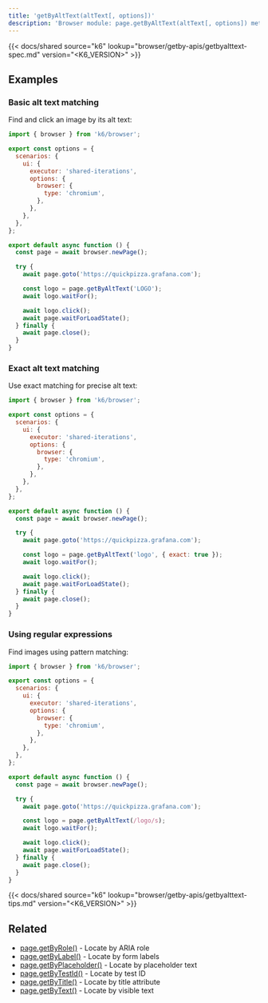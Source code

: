 ```yaml
---
title: 'getByAltText(altText[, options])'
description: 'Browser module: page.getByAltText(altText[, options]) method'
---
```


{{< docs/shared source="k6" lookup="browser/getby-apis/getbyalttext-spec.md" version="<K6_VERSION>" >}}

## Examples

### Basic alt text matching

Find and click an image by its alt text:

```javascript
import { browser } from 'k6/browser';

export const options = {
  scenarios: {
    ui: {
      executor: 'shared-iterations',
      options: {
        browser: {
          type: 'chromium',
        },
      },
    },
  },
};

export default async function () {
  const page = await browser.newPage();

  try {
    await page.goto('https://quickpizza.grafana.com');

    const logo = page.getByAltText('LOGO');
    await logo.waitFor();

    await logo.click();
    await page.waitForLoadState();
  } finally {
    await page.close();
  }
}
```

### Exact alt text matching

Use exact matching for precise alt text:

```javascript
import { browser } from 'k6/browser';

export const options = {
  scenarios: {
    ui: {
      executor: 'shared-iterations',
      options: {
        browser: {
          type: 'chromium',
        },
      },
    },
  },
};

export default async function () {
  const page = await browser.newPage();

  try {
    await page.goto('https://quickpizza.grafana.com');

    const logo = page.getByAltText('logo', { exact: true });
    await logo.waitFor();

    await logo.click();
    await page.waitForLoadState();
  } finally {
    await page.close();
  }
}
```

### Using regular expressions

Find images using pattern matching:

```javascript
import { browser } from 'k6/browser';

export const options = {
  scenarios: {
    ui: {
      executor: 'shared-iterations',
      options: {
        browser: {
          type: 'chromium',
        },
      },
    },
  },
};

export default async function () {
  const page = await browser.newPage();

  try {
    await page.goto('https://quickpizza.grafana.com');

    const logo = page.getByAltText(/logo/s);
    await logo.waitFor();

    await logo.click();
    await page.waitForLoadState();
  } finally {
    await page.close();
  }
}
```

{{< docs/shared source="k6" lookup="browser/getby-apis/getbyalttext-tips.md" version="<K6_VERSION>" >}}

## Related

- [page.getByRole()](https://grafana.com/docs/k6/<K6_VERSION>/javascript-api/k6-browser/page/getbyrole/) - Locate by ARIA role
- [page.getByLabel()](https://grafana.com/docs/k6/<K6_VERSION>/javascript-api/k6-browser/page/getbylabel/) - Locate by form labels
- [page.getByPlaceholder()](https://grafana.com/docs/k6/<K6_VERSION>/javascript-api/k6-browser/page/getbyplaceholder/) - Locate by placeholder text
- [page.getByTestId()](https://grafana.com/docs/k6/<K6_VERSION>/javascript-api/k6-browser/page/getbytestid/) - Locate by test ID
- [page.getByTitle()](https://grafana.com/docs/k6/<K6_VERSION>/javascript-api/k6-browser/page/getbytitle/) - Locate by title attribute
- [page.getByText()](https://grafana.com/docs/k6/<K6_VERSION>/javascript-api/k6-browser/page/getbytext/) - Locate by visible text
